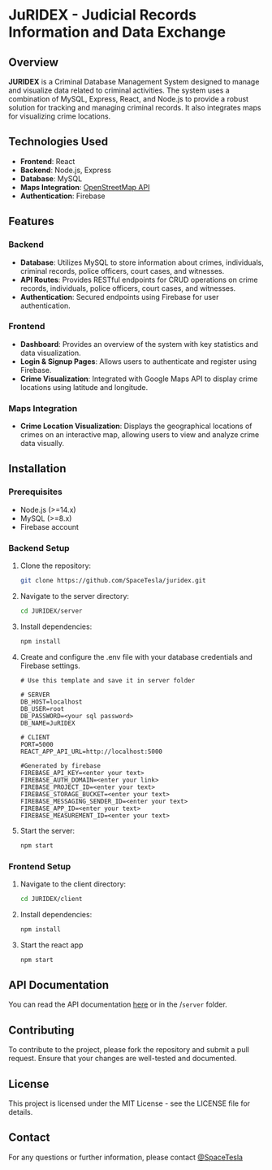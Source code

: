 # JuRIDEX - Judicial Records Information and Data Exchange

## Overview

**JURIDEX** is a Criminal Database Management System designed to manage and visualize data related to criminal activities. The system uses a combination of MySQL, Express, React, and Node.js to provide a robust solution for tracking and managing criminal records. It also integrates maps for visualizing crime locations.

## Technologies Used

- **Frontend**: React
- **Backend**: Node.js, Express
- **Database**: MySQL
- **Maps Integration**: [OpenStreetMap API](https://www.openstreetmap.org/about/api/)
- **Authentication**: Firebase

## Features

### Backend

- **Database**: Utilizes MySQL to store information about crimes, individuals, criminal records, police officers, court cases, and witnesses.
- **API Routes**: Provides RESTful endpoints for CRUD operations on crime records, individuals, police officers, court cases, and witnesses.
- **Authentication**: Secured endpoints using Firebase for user authentication.

### Frontend

- **Dashboard**: Provides an overview of the system with key statistics and data visualization.
- **Login & Signup Pages**: Allows users to authenticate and register using Firebase.
- **Crime Visualization**: Integrated with Google Maps API to display crime locations using latitude and longitude.

### Maps Integration

- **Crime Location Visualization**: Displays the geographical locations of crimes on an interactive map, allowing users to view and analyze crime data visually.

## Installation

### Prerequisites

- Node.js (>=14.x)
- MySQL (>=8.x)
- Firebase account

### Backend Setup

1. Clone the repository:
   ```bash
   git clone https://github.com/SpaceTesla/juridex.git
   ```
   
2. Navigate to the server directory:
   ```bash
   cd JURIDEX/server
   ```
   
3. Install dependencies:
   ```bash
   npm install
   ```
   
4. Create and configure the .env file with your database credentials and Firebase settings.
   
   

   ```env
   # Use this template and save it in server folder

   # SERVER
   DB_HOST=localhost
   DB_USER=root
   DB_PASSWORD=<your sql password>
   DB_NAME=JuRIDEX

   # CLIENT
   PORT=5000
   REACT_APP_API_URL=http://localhost:5000

   #Generated by firebase
   FIREBASE_API_KEY=<enter your text>
   FIREBASE_AUTH_DOMAIN=<enter your link>
   FIREBASE_PROJECT_ID=<enter your text>
   FIREBASE_STORAGE_BUCKET=<enter your text>
   FIREBASE_MESSAGING_SENDER_ID=<enter your text>
   FIREBASE_APP_ID=<enter your text>
   FIREBASE_MEASUREMENT_ID=<enter your text>
   ```

5. Start the server:
   ```bash
   npm start
   ```

### Frontend Setup

1. Navigate to the client directory:
   ```bash
   cd JURIDEX/client
   ```

2. Install dependencies:
   ```bash
   npm install
   ```

3. Start the react app
   ```bash
   npm start
   ```

## API Documentation
You can read the API documentation [here](https://github.com/SpaceTesla/juridex/blob/main/server/readme.md) or in the /`server` folder.

## Contributing
To contribute to the project, please fork the repository and submit a pull request. Ensure that your changes are well-tested and documented.

## License
This project is licensed under the MIT License - see the LICENSE file for details.

## Contact
For any questions or further information, please contact [@SpaceTesla](https://github.com/SpaceTesla)
